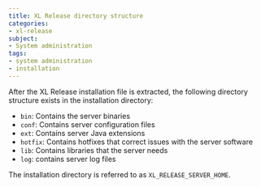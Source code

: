 ```yaml
---
title: XL Release directory structure
categories:
- xl-release
subject:
- System administration
tags:
- system administration
- installation
---
```


After the XL Release installation file is extracted, the following directory structure exists in the installation directory:

* `bin`: Contains the server binaries
* `conf`: Contains server configuration files 
* `ext`: Contains server Java extensions
* `hotfix`: Contains hotfixes that correct issues with the server software
* `lib`: Contains libraries that the server needs
* `log`: contains server log files

The installation directory is referred to as `XL_RELEASE_SERVER_HOME`.
